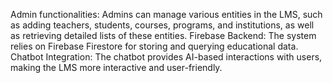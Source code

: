 Admin functionalities: Admins can manage various entities in the LMS, such as adding teachers, students, courses, programs, and institutions, as well as retrieving detailed lists of these entities.
Firebase Backend: The system relies on Firebase Firestore for storing and querying educational data.
Chatbot Integration: The chatbot provides AI-based interactions with users, making the LMS more interactive and user-friendly.
